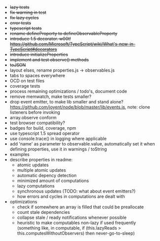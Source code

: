 
* ~~lazy tests~~
* ~~fix warning in test~~
* ~~fix lazy cycles~~
* ~~error tests~~
* ~~typescript tests~~
* ~~rename defineProperty to defineObservableProperty~~
* ~~introduce 1.5 decorator. w00t! https://github.com/Microsoft/TypeScript/wiki/What's-new-in-TypeScript#decorators~~
* ~~introduce initializeProperties~~
* ~~implement and test observe() methods~~
* ~~toJSON~~
* layout elses, rename properties.js -> observables.js
* tabs to spaces everywhere
* OCD on test files
* coverage tests
* process remaining optimizations / todo's, document code
* remove memwatch, make tests smaller?
* drop event emitter, to make lib smaller and stand alone? https://github.com/joyent/node/blob/master/lib/events.js, note: clone listeners before invoking
* array.observe conform
* test browser compatibility?
* badges for build, coverage, npm
* use typescript 1.5 spread operator
* use console.trace() in logging where applicable
* add 'name' as parameter to observable.value, automatically set it when defining properties, use it in warnings / toString
* examples
* describe properties in readme:
	- atomic updates
	- multiple atomic updates
	- automatic depency detection
	- minimized amount of computations
	- lazy computations
	- synchronous updates (TODO: what about event emitters?)
	- how errors and cycles in computations are dealt with
* optimizations
	- check if somewhere an array is filled that could be preallocate
	- count stale dependencies
	- collapse stale / ready notifications whenever possible
	- heuristic to make computables non-lazy if used frequently (something like, in computable, if (this.lazyReads > this.computesWithoutObservers) then never-go-to-sleep)
